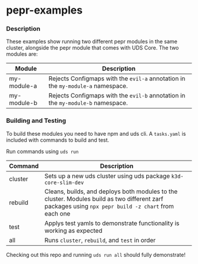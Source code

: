 # pepr-examples

### Description

These examples show running two different pepr modules in the same cluster, alongside the pepr module that comes with UDS Core. The two modules are:

| Module     | Description     |
| ------------- | ------------- |
| my-module-a | Rejects Configmaps with the `evil-a` annotation in the `my-module-a` namespace. |
| my-module-b | Rejects Configmaps with the `evil-b` annotation in the `my-module-b` namespace. |

### Building and Testing

To build these modules you need to have npm and uds cli. A `tasks.yaml` is included with commands to build and test.

Run commands using `uds run`

| Command     | Description     |
| ------------- | ------------- |
| cluster | Sets up a new uds cluster using uds package `k3d-core-slim-dev`  |
| rebuild | Cleans, builds, and deploys both modules to the cluster. Modules build as two different zarf packages using `npx pepr build -z chart` from each one |
| test | Applys test yamls to demonstrate functionality is working as expected |
| all | Runs `cluster`, `rebuild`, and `test` in order |

Checking out this repo and running `uds run all` should fully demonstrate!
